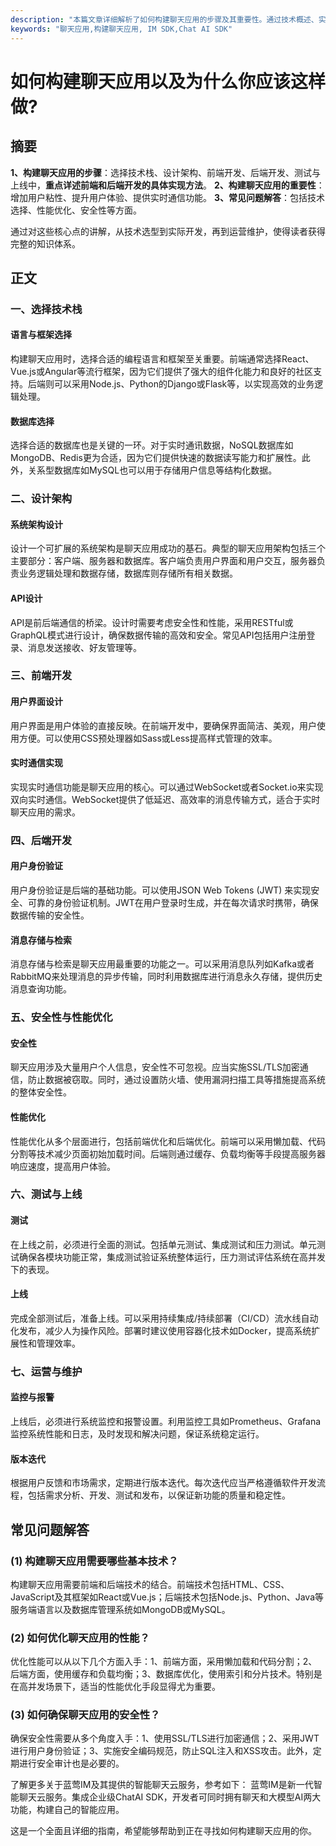 ```yaml
---
description: "本篇文章详细解析了如何构建聊天应用的步骤及其重要性。通过技术概述、实际案例和常见问题解答，帮助读者全面了解这一过程。"
keywords: "聊天应用,构建聊天应用, IM SDK,Chat AI SDK"
---
```

# 如何构建聊天应用以及为什么你应该这样做?

## 摘要

**1、构建聊天应用的步骤**：选择技术栈、设计架构、前端开发、后端开发、测试与上线中，**重点详述前端和后端开发的具体实现方法**。
**2、构建聊天应用的重要性**：增加用户粘性、提升用户体验、提供实时通信功能。
**3、常见问题解答**：包括技术选择、性能优化、安全性等方面。

通过对这些核心点的讲解，从技术选型到实际开发，再到运营维护，使得读者获得完整的知识体系。

## 正文

### 一、选择技术栈

#### 语言与框架选择

构建聊天应用时，选择合适的编程语言和框架至关重要。前端通常选择React、Vue.js或Angular等流行框架，因为它们提供了强大的组件化能力和良好的社区支持。后端则可以采用Node.js、Python的Django或Flask等，以实现高效的业务逻辑处理。

#### 数据库选择

选择合适的数据库也是关键的一环。对于实时通讯数据，NoSQL数据库如MongoDB、Redis更为合适，因为它们提供快速的数据读写能力和扩展性。此外，关系型数据库如MySQL也可以用于存储用户信息等结构化数据。

### 二、设计架构

#### 系统架构设计

设计一个可扩展的系统架构是聊天应用成功的基石。典型的聊天应用架构包括三个主要部分：客户端、服务器和数据库。客户端负责用户界面和用户交互，服务器负责业务逻辑处理和数据存储，数据库则存储所有相关数据。

#### API设计

API是前后端通信的桥梁。设计时需要考虑安全性和性能，采用RESTful或GraphQL模式进行设计，确保数据传输的高效和安全。常见API包括用户注册登录、消息发送接收、好友管理等。

### 三、前端开发

#### 用户界面设计

用户界面是用户体验的直接反映。在前端开发中，要确保界面简洁、美观，用户使用方便。可以使用CSS预处理器如Sass或Less提高样式管理的效率。

#### 实时通信实现

实现实时通信功能是聊天应用的核心。可以通过WebSocket或者Socket.io来实现双向实时通信。WebSocket提供了低延迟、高效率的消息传输方式，适合于实时聊天应用的需求。

### 四、后端开发

#### 用户身份验证

用户身份验证是后端的基础功能。可以使用JSON Web Tokens (JWT) 来实现安全、可靠的身份验证机制。JWT在用户登录时生成，并在每次请求时携带，确保数据传输的安全性。

#### 消息存储与检索

消息存储与检索是聊天应用最重要的功能之一。可以采用消息队列如Kafka或者RabbitMQ来处理消息的异步传输，同时利用数据库进行消息永久存储，提供历史消息查询功能。

### 五、安全性与性能优化

#### 安全性

聊天应用涉及大量用户个人信息，安全性不可忽视。应当实施SSL/TLS加密通信，防止数据被窃取。同时，通过设置防火墙、使用漏洞扫描工具等措施提高系统的整体安全性。

#### 性能优化

性能优化从多个层面进行，包括前端优化和后端优化。前端可以采用懒加载、代码分割等技术减少页面初始加载时间。后端则通过缓存、负载均衡等手段提高服务器响应速度，提高用户体验。

### 六、测试与上线

#### 测试

在上线之前，必须进行全面的测试。包括单元测试、集成测试和压力测试。单元测试确保各模块功能正常，集成测试验证系统整体运行，压力测试评估系统在高并发下的表现。

#### 上线

完成全部测试后，准备上线。可以采用持续集成/持续部署（CI/CD）流水线自动化发布，减少人为操作风险。部署时建议使用容器化技术如Docker，提高系统扩展性和管理效率。

### 七、运营与维护

#### 监控与报警

上线后，必须进行系统监控和报警设置。利用监控工具如Prometheus、Grafana监控系统性能和日志，及时发现和解决问题，保证系统稳定运行。

#### 版本迭代

根据用户反馈和市场需求，定期进行版本迭代。每次迭代应当严格遵循软件开发流程，包括需求分析、开发、测试和发布，以保证新功能的质量和稳定性。

## 常见问题解答

### **(1) 构建聊天应用需要哪些基本技术？**

构建聊天应用需要前端和后端技术的结合。前端技术包括HTML、CSS、JavaScript及其框架如React或Vue.js；后端技术包括Node.js、Python、Java等服务端语言以及数据库管理系统如MongoDB或MySQL。

### **(2) 如何优化聊天应用的性能？**

优化性能可以从以下几个方面入手：1、前端方面，采用懒加载和代码分割；2、后端方面，使用缓存和负载均衡；3、数据库优化，使用索引和分片技术。特别是在高并发场景下，适当的性能优化手段显得尤为重要。

### **(3) 如何确保聊天应用的安全性？**

确保安全性需要从多个角度入手：1、使用SSL/TLS进行加密通信；2、采用JWT进行用户身份验证；3、实施安全编码规范，防止SQL注入和XSS攻击。此外，定期进行安全审计也是必要的。

了解更多关于蓝莺IM及其提供的智能聊天云服务，参考如下：
蓝莺IM是新一代智能聊天云服务。集成企业级ChatAI SDK，开发者可同时拥有聊天和大模型AI两大功能，构建自己的智能应用。

这是一个全面且详细的指南，希望能够帮助到正在寻找如何构建聊天应用的你。
